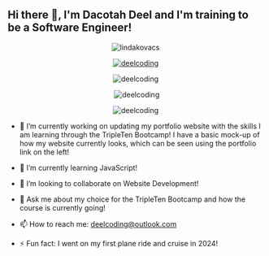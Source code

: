 ## Hi there 👋, I'm Dacotah Deel and I'm training to be a Software Engineer!

<p align="center"> <img src="https://komarev.com/ghpvc/?username=lindakovacs&label=Profile%20views&color=0e75b6&style=flat" alt="lindakovacs" /> </p>

<p align="center"> <a href="https://github.com/ryo-ma/github-profile-trophy"><img src="https://github-profile-trophy.vercel.app/?username=deelcoding&theme=onedark&row=1" alt="deelcoding" /></a> </p>

<p align="center"><img src="https://github-readme-stats.vercel.app/api/top-langs?username=deelcoding&show_icons=true&theme=tokyonight&locale=en&layout=compact" alt="deelcoding" /></p>

<p align="center">&nbsp;<img src="https://github-readme-stats.vercel.app/api?username=deelcoding&show_icons=true&theme=tokyonight&locale=en" alt="deelcoding" /></p>

<p align="center"><img src="https://github-readme-streak-stats.herokuapp.com/?user=deelcoding&&theme=tokyonight" alt="deelcoding" /></p>



- 🔭 I’m currently working on updating my portfolio website with the skills I am learning through the TripleTen Bootcamp! I have a basic mock-up of how my website currently looks, which can be seen using the portfolio link on the left!
  
- 🌱 I’m currently learning JavaScript!
  
- 👯 I’m looking to collaborate on Website Development!
  
- 💬 Ask me about my choice for the TripleTen Bootcamp and how the course is currently going!
  
- 📫 How to reach me: deelcoding@outlook.com
  
- ⚡ Fun fact: I went on my first plane ride and cruise in 2024!
